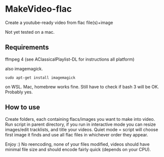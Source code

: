 # MakeVideo-flac
Create a youtube-ready video from flac file(s)+image

Not yet tested on a mac.

## Requirements
ffmpeg 4 (see AClassicalPlaylist-DL for instructions all platform)

also imagemagick. 
```
sudo apt-get install imagemagick
```
on WSL. Mac, homebrew works fine. Still have to check if bash 3 will be OK. Probably yes.

## How to use
Create folders, each containing flacs/images you want to make into video. Run script in parent directory, if you run in interactive mode you can resize images/edit tracklists, and title your videos. Quiet mode = script will choose first image it finds and use all flac files in whichever order they appear. 

Enjoy :) No reencoding, none of your files modified, videos should have minimal file size and should encode fairly quick (depends on your CPU).
